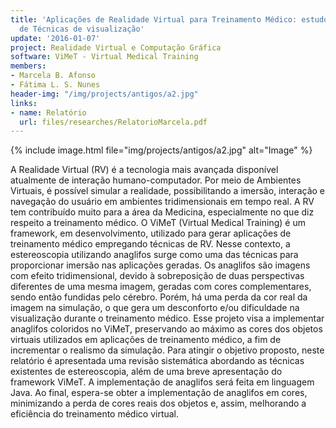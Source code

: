 ```yaml
---
title: 'Aplicações de Realidade Virtual para Treinamento Médico: estudo comparativo
  de Técnicas de visualização'
update: '2016-01-07'
project: Realidade Virtual e Computação Gráfica
software: ViMeT - Virtual Medical Training
members:
- Marcela B. Afonso
- Fátima L. S. Nunes
header-img: "/img/projects/antigos/a2.jpg"
links:
- name: Relatório
  url: files/researches/RelatorioMarcela.pdf
---
```


{% include image.html file="img/projects/antigos/a2.jpg" alt="Image" %}

A Realidade Virtual (RV) é a tecnologia mais avançada disponível atualmente de interação humano-computador. Por meio de Ambientes Virtuais, é possível simular a realidade, possibilitando a imersão, interação e navegação do usuário em ambientes tridimensionais em tempo real. A RV tem contribuído muito para a área da Medicina, especialmente no que diz respeito a treinamento médico. O ViMeT (Virtual Medical Training) é um framework, em desenvolvimento, utilizado para gerar aplicações de treinamento médico empregando técnicas de RV. Nesse contexto, a estereoscopia utilizando anaglifos surge como uma das técnicas para proporcionar imersão nas aplicações geradas. Os anaglifos são imagens com efeito tridimensional, devido à sobreposição de duas perspectivas diferentes de uma mesma imagem, geradas com cores complementares, sendo então fundidas pelo cérebro. Porém, há uma perda da cor real da imagem na simulação, o que gera um desconforto e/ou dificuldade na visualização durante o treinamento médico. Esse projeto visa a implementar anaglifos coloridos no ViMeT, preservando ao máximo as cores dos objetos virtuais utilizados em aplicações de treinamento médico, a fim de incrementar o realismo da simulação. Para atingir o objetivo proposto, neste relatório é apresentada uma revisão sistemática abordando as técnicas existentes de estereoscopia, além de uma breve apresentação do framework ViMeT. A implementação de anaglifos será feita em linguagem Java. Ao final, espera-se obter a implementação de anaglifos em cores, minimizando a perda de cores reais dos objetos e, assim, melhorando a eficiência do treinamento médico virtual.
